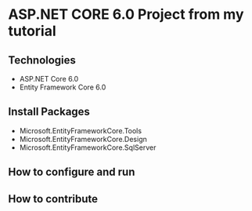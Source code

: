 # ASP.NET CORE 6.0 Project from my tutorial
## Technologies
- ASP.NET Core 6.0
- Entity Framework Core 6.0
## Install Packages
- Microsoft.EntityFrameworkCore.Tools
- Microsoft.EntityFrameworkCore.Design
- Microsoft.EntityFrameworkCore.SqlServer
## How to configure and run
## How to contribute